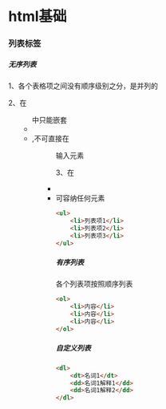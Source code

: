 # html基础

### 列表标签

##### 无序列表

1、各个表格项之间没有顺序级别之分，是并列的

2、在<ul><ul>中只能嵌套<li><li>,不可直接在<ul><ul>输入元素

3、在<li><li>可容纳任何元素

```html
<ul>
    <li>列表项1</li>
    <li>列表项2</li>
    <li>列表项3</li>
</ul>
```

##### 有序列表

各个列表项按照顺序列表

```html
<ol>
    <li>内容</li>
    <li>内容</li>
    <li>内容</li>
</ol>
```

##### 自定义列表

```html
<dl>
    <dt>名词1</dt>
    <dd>名词1解释1</dd>
    <dd>名词1解释2</dd>
</dl>
```







